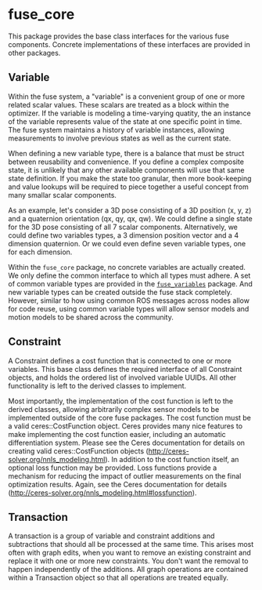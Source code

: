 # fuse_core
This package provides the base class interfaces for the various fuse components. Concrete implementations of these
interfaces are provided in other packages.

## Variable
Within the fuse system, a "variable" is a convenient group of one or more related scalar values. These scalars are
treated as a block within the optimizer. If the variable is modeling a time-varying quatity, the an instance of the
variable represents value of the state at one specific point in time. The fuse system maintains a history of variable
instances, allowing measurements to involve previous states as well as the current state.

When defining a new variable type, there is a balance that must be struct between reusability and convenience. If you
define a complex composite state, it is unlikely that any other available components will use that same state
definition. If you make the state too granular, then more book-keeping and value lookups will be required to piece
together a useful concept from many smallar scalar components.

As an example, let's consider a 3D pose consisting of a 3D position (x, y, z) and a quaternion orientation
(qx, qy, qx, qw). We could define a single state for the 3D pose consisting of all 7 scalar components. Alternatively,
we could define two variables types, a 3 dimension position vector and a 4 dimension quaternion. Or we could even
define seven variable types, one for each dimension.

Within the `fuse_core` package, no concrete variables are actually created. We only define the common interface to which
all types must adhere. A set of common variable types are provided in the [`fuse_variables`](../fuse_variables)
package. And new variable types can be created outside the fuse stack completely. However, similar to how using common
ROS messages across nodes allow for code reuse, using common variable types will allow sensor models and motion models
to be shared across the community.

## Constraint
A Constraint defines a cost function that is connected to one or more variables. This base class defines the
required interface of all Constraint objects, and holds the ordered list of involved variable UUIDs. All other
functionality is left to the derived classes to implement.

Most importantly, the implementation of the cost function is left to the derived classes, allowing arbitrarily
complex sensor models to be implemented outside of the core fuse packages. The cost function must be a valid
ceres::CostFunction object. Ceres provides many nice features to make implementing the cost function easier,
including an automatic differentiation system. Please see the Ceres documentation for details on creating valid
ceres::CostFunction objects (http://ceres-solver.org/nnls_modeling.html). In addition to the cost function itself,
an optional loss function may be provided. Loss functions provide a mechanism for reducing the impact of outlier
measurements on the final optimization results. Again, see the Ceres documentation for details
(http://ceres-solver.org/nnls_modeling.html#lossfunction).

## Transaction
A transaction is a group of variable and constraint additions and subtractions that should all be processed at the
same time. This arises most often with graph edits, when you want to remove an existing constraint and replace it
with one or more new constraints. You don't want the removal to happen independently of the additions. All graph
operations are contained within a Transaction object so that all operations are treated equally.
